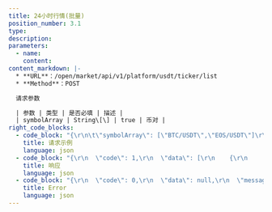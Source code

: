 ```yaml
---
title: 24小时行情(批量)
position_number: 3.1
type:
description:
parameters:
  - name:
    content:
content_markdown: |-
  * **URL**：/open/market/api/v1/platform/usdt/ticker/list
  * **Method**：POST

  请求参数

  | 参数 | 类型 | 是否必填 | 描述 |
  | symbolArray | String\[\] | true | 币对 |
right_code_blocks:
  - code_block: "{\r\n\t\"symbolArray\": [\"BTC/USDT\",\"EOS/USDT\"]\r\n}"
    title: 请求示例
    language: json
  - code_block: "{\r\n  \"code\": 1,\r\n  \"data\": [\r\n    {\r\n      \"time\": \"1650269906549\",//时间\r\n      \"last\": \"38989\",//价格\r\n      \"change\": \"-3.56\",//涨跌幅\r\n      \"symbol\": \"BTC/USDT\"//币对\r\n    },\r\n    {\r\n      \"time\": \"1650274754627\",\r\n      \"last\": \"1.999\",\r\n      \"change\": \"-21.61\",\r\n      \"symbol\": \"EOS/USDT\"\r\n    }\r\n  ],\r\n  \"message\": \"SUCCESS\"\r\n}"
    title: 响应
    language: json
  - code_block: "{\r\n  \"code\": 0,\r\n  \"data\": null,\r\n  \"message\": \"FAILURE\"\r\n}"
    title: Error
    language: json
---
```

